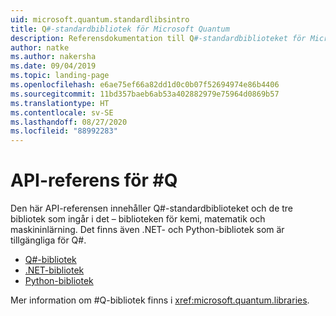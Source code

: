 ```yaml
---
uid: microsoft.quantum.standardlibsintro
title: Q#-standardbibliotek för Microsoft Quantum
description: Referensdokumentation till Q#-standardbiblioteket för Microsoft Quantum
author: natke
ms.author: nakersha
ms.date: 09/04/2019
ms.topic: landing-page
ms.openlocfilehash: e6ae75ef66a82dd1d0c0b07f52694974e86b4406
ms.sourcegitcommit: 11bd357baeb6ab53a402882979e75964d0869b57
ms.translationtype: HT
ms.contentlocale: sv-SE
ms.lasthandoff: 08/27/2020
ms.locfileid: "88992283"
---
```

# <a name="q-api-reference"></a>API-referens för #Q #

Den här API-referensen innehåller Q#-standardbiblioteket och de tre bibliotek som ingår i det – biblioteken för kemi, matematik och maskininlärning. Det finns även .NET- och Python-bibliotek som är tillgängliga för Q#.

- [Q#-bibliotek](xref:microsoft.quantum.qsharplibintro)
- [.NET-bibliotek](xref:microsoft.quantum.dotnetlibsintro)
- [Python-bibliotek](https://docs.microsoft.com/python/qsharp-core/qsharp)

Mer information om #Q-bibliotek finns i <xref:microsoft.quantum.libraries>.
